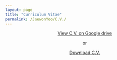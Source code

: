 ```yaml
---
layout: page
title: "Curriculum Vitae"
permalink: /JaewonYoo/C.V./
---
```


<p align="center">
<a href="https://bit.ly/2Fd64Ba" target="_blank"> View C.V. on Google drive</a>
</p>

<p align="center">
  or
</p>

<p align="center">
  <a href="https://bit.ly/2O4zPXC" target="_blank">Download C.V.</a>
</p>
